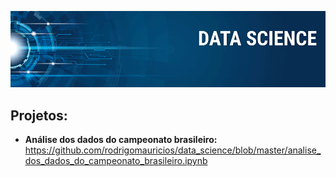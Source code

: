 <p align="center">
  <img src="banner.png" >
</p>

## Projetos:
* **Análise dos dados do campeonato brasileiro:** https://github.com/rodrigomauricios/data_science/blob/master/analise_dos_dados_do_campeonato_brasileiro.ipynb
